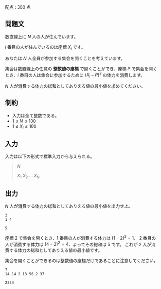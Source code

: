 配点 : $300$ 点

## 問題文

数直線上に $N$ 人の人が住んでいます。

$i$ 番目の人が住んでいるのは座標 $X_i$ です。

あなたは $N$ 人全員が参加する集会を開くことを考えています。

集会は数直線上の任意の **整数値の座標** で開くことができ、座標 $P$ で集会を開くとき、$i$ 番目の人は集会に参加するために $(X_i - P)^2$ の体力を消費します。

$N$ 人が消費する体力の総和としてありえる値の最小値を求めてください。

## 制約

- 入力は全て整数である。
- $1 \leq N \leq 100$
- $1 \leq X_i \leq 100$

## 入力

入力は以下の形式で標準入力から与えられる。

> $N$
> 
> $X_1$ $X_2$ $...$ $X_N$

## 出力

$N$ 人が消費する体力の総和としてありえる値の最小値を出力せよ。

```input1
2
1 4
```

```output1
5
```

座標 $2$ で集会を開くとき、$1$ 番目の人が消費する体力は $(1 - 2)^2 = 1$、
$2$ 番目の人が消費する体力は $(4 - 2)^2 = 4$、よってその総和は $5$ です。
これが $2$ 人が消費する体力の総和としてありえる値の最小値です。

集会を開くことができるのは整数値の座標だけであることに注意してください。

```input2
7
14 14 2 13 56 2 37
```

```output2
2354
```
